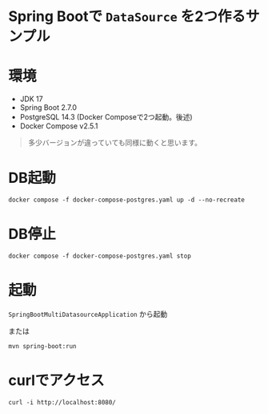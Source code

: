 Spring Bootで `DataSource` を2つ作るサンプル
=========================================

# 環境
- JDK 17
- Spring Boot 2.7.0
- PostgreSQL 14.3 (Docker Composeで2つ起動。後述)
- Docker Compose v2.5.1 

> 多少バージョンが違っていても同様に動くと思います。

# DB起動
```shell
docker compose -f docker-compose-postgres.yaml up -d --no-recreate
```

# DB停止
```shell
docker compose -f docker-compose-postgres.yaml stop
```

# 起動
`SpringBootMultiDatasourceApplication` から起動

または

`mvn spring-boot:run`

# curlでアクセス
```shell
curl -i http://localhost:8080/
```

